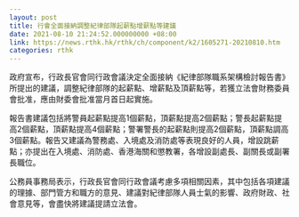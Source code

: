 ```yaml
---
layout: post
title: 行會全面接納調整紀律部隊起薪點增薪點等建議　
date: 2021-08-10 21:24:52.000000000 +08:00
link: https://news.rthk.hk/rthk/ch/component/k2/1605271-20210810.htm
categories: rthk
---
```


政府宣布，行政長官會同行政會議決定全面接納《紀律部隊職系架構檢討報告書》所提出的建議，調整紀律部隊的起薪點、增薪點及頂薪點等，若獲立法會財務委員會批准，應由財委會批准當月首日起實施。

報告書建議包括將警員起薪點提高1個薪點，頂薪點提高2個薪點；警長起薪點提高2個薪點，頂薪點提高4個薪點；警署警長的起薪點則提高2個薪點，頂薪點調高3個薪點。報告又建議為警務處、入境處及消防處等表現良好的人員，增設跳薪點；亦提出在入境處、消防處、香港海關和懲教署，各增設副處長、副關長或副署長職位。

公務員事務局表示，行政長官會同行政會議考慮多項相關因素，其中包括各項建議的理據、部門管方和職方的意見、建議對紀律部隊人員士氣的影響、政府財政、社會意見等，會盡快將建議提請立法會。
